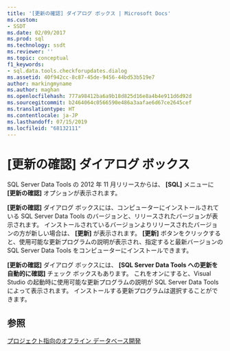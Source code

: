 ```yaml
---
title: '[更新の確認] ダイアログ ボックス | Microsoft Docs'
ms.custom:
- SSDT
ms.date: 02/09/2017
ms.prod: sql
ms.technology: ssdt
ms.reviewer: ''
ms.topic: conceptual
f1_keywords:
- sql.data.tools.checkforupdates.dialog
ms.assetid: 40f942cc-8c87-45de-9456-44bd53b519e7
author: markingmyname
ms.author: maghan
ms.openlocfilehash: 777a98412ba6a9b18d825d16e8a4b4e911d6d92d
ms.sourcegitcommit: b2464064c0566590e486a3aafae6d67ce2645cef
ms.translationtype: HT
ms.contentlocale: ja-JP
ms.lasthandoff: 07/15/2019
ms.locfileid: "68132111"
---
```

# <a name="check-for-updates-dialog-box"></a>[更新の確認] ダイアログ ボックス
SQL Server Data Tools の 2012 年 11 月リリースからは、 **[SQL]** メニューに **[更新の確認]** オプションが表示されます。  
  
**[更新の確認]** ダイアログ ボックスには、コンピューターにインストールされている SQL Server Data Tools のバージョンと、リリースされたバージョンが表示されます。 インストールされているバージョンよりリリースされたバージョンの方が新しい場合は、 **[更新]** が表示されます。 **[更新]** ボタンをクリックすると、使用可能な更新プログラムの説明が表示され、指定すると最新バージョンの SQL Server Data Tools をコンピューターにインストールできます。  
  
**[更新の確認]** ダイアログ ボックスには、 **[SQL Server Data Tools への更新を自動的に確認]** チェック ボックスもあります。 これをオンにすると、Visual Studio の起動時に使用可能な更新プログラムの説明が SQL Server Data Tools によって表示されます。 インストールする更新プログラムは選択することができます。  
  
## <a name="see-also"></a>参照  
[プロジェクト指向のオフライン データベース開発](../ssdt/project-oriented-offline-database-development.md)  
  
